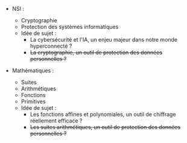 - NSI :
  - Cryptographie
  - Protection des systèmes informatiques
  - Idée de sujet :
    - La cybersécurité et l'IA, un enjeu majeur dans notre monde hyperconnecté ?
    - ~~La cryptographie, un outil de protection des données personnelles ?~~
  
- Mathématiques :
  - Suites
  - Arithmétiques
  - Fonctions
  - Primitives
  - Idée de sujet :
    - Les fonctions affines et polynomiales, un outil de chiffrage réellement efficace ?
    - ~~Les suites arithmétiques, un outil de protection des données personnelles ?~~
